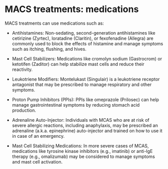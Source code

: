 # MACS treatments: medications

MACS treatments can use medications such as:

* Antihistamines: Non-sedating, second-generation antihistamines like cetirizine (Zyrtec), loratadine (Claritin), or fexofenadine (Allegra) are commonly used to block the effects of histamine and manage symptoms such as itching, flushing, and hives.

* Mast Cell Stabilizers: Medications like cromolyn sodium (Gastrocrom) or ketotifen (Zaditor) can help stabilize mast cells and reduce their reactivity.
        
* Leukotriene Modifiers: Montelukast (Singulair) is a leukotriene receptor antagonist that may be prescribed to manage respiratory and other symptoms.

* Proton Pump Inhibitors (PPIs): PPIs like omeprazole (Prilosec) can help manage gastrointestinal symptoms by reducing stomach acid production.

* Adrenaline Auto-Injector: Individuals with MCAS who are at risk of severe allergic reactions, including anaphylaxis, may be prescribed an adrenaline (a.k.a. epinephrine) auto-injector and trained on how to use it in case of an emergency.

* Mast Cell Stabilizing Medications: In more severe cases of MCAS, medications like tyrosine kinase inhibitors (e.g., imatinib) or anti-IgE therapy (e.g., omalizumab) may be considered to manage symptoms and mast cell activation.

